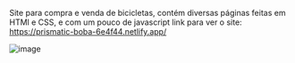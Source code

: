 Site para compra e venda de bicicletas, contém diversas páginas feitas em HTMl e CSS, e com um pouco de javascript
link para ver o site: https://prismatic-boba-6e4f44.netlify.app/

![image](https://user-images.githubusercontent.com/105646416/231870807-9ce9b69c-55f6-4ef2-9b07-3b1287d5e512.png)




